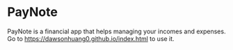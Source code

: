 # PayNote
PayNote is a financial app that helps managing your incomes and expenses. 
Go to https://dawsonhuang0.github.io/index.html to use it.
